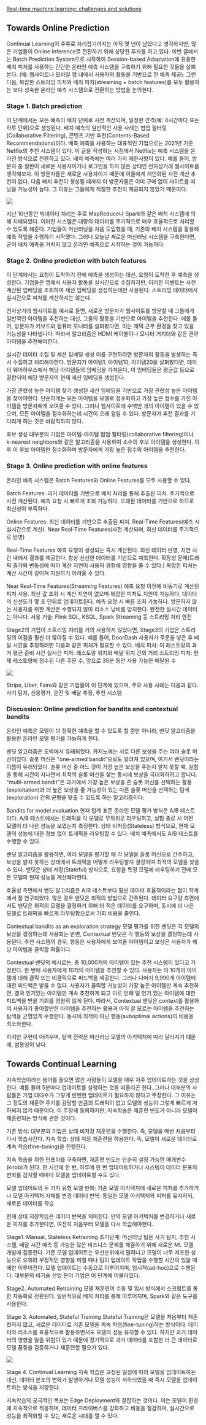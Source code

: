 [Real-time machine learning: challenges and solutions](https://huyenchip.com/2022/01/02/real-time-machine-learning-challenges-and-solutions.html)

## Towards Online Prediction
Continual Learning이 주류로 자리잡기까지는 아직 몇 년이 남았다고 생각하지만, 많은 기업들이 Online Inference로 전환하기 위해 상당한 투자를 하고 있다. 이번 글에서는 Batch Prediction System으로 시작하여 Session-based Adaptation에 유용한 배치 피처를 사용하는 간단한 온라인 예측 시스템을 구축하기 위해 필요한 것들을 살펴본다. (예: 웹사이트나 모바일 앱 내에서 사용자의 활동을 기반으로 한 예측 제공). 그런 다음, 복잡한 스트리밍 피처와 배치 피처(streaming + batch features)를 모두 활용하는 보다 성숙한 온라인 예측 시스템으로 전환하는 방법을 논의한다.
### Stage 1. Batch prediction
이 단계에서는 모든 예측이 배치 단위로 사전 계산되며, 일정한 간격(예: 4시간마다 또는 하루 단위)으로 생성된다. 배치 예측의 일반적인 사용 사례는 협업 필터링(Collaborative Filtering), 콘텐츠 기반 추천(Contents-Based Recommendations)이다. 배측 예측을 사용하는 대표적인 기업으로는 2021년 기준 Netflix의 추천 시스템이 있다. 이 글을 작성하는 시점에서 Netflix는 예측 시스템을 온라인 방식으로 전환하고 있다.
배치 예측에는 여러 가지 제한사항이 있다. 예를 들어, 방문자 중 절반이 새로운 사용자이거나 로그인을 하지 않은 상태인 전자상거래 웹사이트를 생각해보자. 이 방문자들은 새로운 사용자이기 때문에 이들에게 개인화된 사전 계산 추천이 없다. 다음 배치 추천이 생성될 때까지 이 방문자들은 이미 구매 없이 사이트를 떠났을 가능성이 높다. 그 이유는 그들에게 적절한 추천이 제공되지 않았기 때문이다.

![](https://velog.velcdn.com/images/s0o0_jiiin/post/f83c9ca5-a812-45c9-92c5-8656657e2c6a/image.png)

지난 10년동안 빅데이터 처리는 주로 MapReduce나 Spark와 같은 배치 시스템에 의해 지배되었다. 이러한 시스템은 대량의 데이터를 주기적으로 매우 효율적으로 처리할 수 있도록 해준다. 기업들이 머신러닝을 처음 도입했을 때, 기존의 배치 시스템을 활용해 예측 작업을 수행하기 시작했다.
그러나 오늘날 새로운 머신러닝 시스템을 구축한다면, 굳이 배치 예측을 거치지 않고 온라인 예측으로 시작하는 것이 가능하다.
### Stage 2. Online prediction with batch features
이 단계에서는 요청이 도착하기 전에 예측을 생성하는 대신, 요청이 도착한 후 예측을 생성한다. 기업들은 앱에서 사용자 활동을 실시간으로 수집하지만, 이러한 이벤트는 사전 계산된 임베딩을 조회하여 세션 임베딩을 생성하는데만 사용된다. 스트리밍 데이터에서 실시간으로 피처를 계산하지는 않는다.

전자상거래 웹사이트를 예시로 들면, 새로운 방문자가 웹사이트를 방문할 때 그들에게 일반적인 아이템을 추천하는 대신, 그들의 활동을 기반으로 아이템을 추천한다.
에를 들어, 방문자가 키보드와 컴퓨터 모니터를 살펴봤다면, 이는 재택 근무 환경을 찾고 있을 가능성을 나타냅니다. 따라서 알고리즘은 HDMI 케이블이나 모니터 거치대와 같은 관련 아이템을 추천해야한다.

실시간 데이터 수집 및 세션 임베딩 생성
이를 구현하려면 방문자의 활동을 발생하는 즉시 수집하고 처리해야한다.
방문자가 아이템1, 아이템10, 아이템20을 살펴봤다면, 데이터 웨어하우스에서 해당 아이템들의 임베딩을 가져온다, 이 임베딩들은 평균값 등으로 결합되어 해당 방문자의 현재 세션 임베딩을 생성한다.

가장 관련성 높은 아이템 찾기
생성된 세션 임베딩을 기반으로 가장 관련성 높은 아이템을 찾아야한다.
단순하게는 모든 아이템을 모델로 점수화하고 가장 높은 점수를 가진 아이템을 방문자에게 보여줄 수 있다. 그러나 웹사이트에 수백만 개의 아이템이 있을 수 있으며, 모든 아이템을 점수화하는데 시간이 오래 걸릴 수 있다. 방문자가 추천 결과를 기다리게 하는 것은 바람직하지 않다.

후보 생성
대부분의 기업은 아이템-아이템 협업 필터링(collaborative filtering)이나 k-nearest neighbors와 같은 알고리즘을 사용하여 소수의 후보 아이템을 생성한다.
이후 이 후보 아이템만 점수화하며 방문자에게 가장 높은 점수의 아이템을 추천한다.
### Stage 3. Online prediction with online features
온라인 예측 시스템은 Batch Features와 Online Features를 모두 사용할 수 있다.

Batch Features: 과거 데이터를 기반으로 배치 처리를 통해 추출된 피처. 주기적으로 사전 계산된다. 예측 요청 시 빠르게 조회 가능하다. 오래된 데이터를 기반으로 하므로 최신성이 부족하다.

Online Features: 최신 데이터를 기반으로 추출된 피처. Real-Time Features(예측 시 실시간으로 계산). Near Real-Time Features(사전 계산되며, 최신 데이터를 주기적으로 반영)

Real-Time Features
예측 요청이 생성되는 즉시 계산된다. 최신 데이터 반영, 지연 시간 내에서 결과를 제공한다.
항상 신선한 데이터를 기반으로 예측한다.
확장성 문제(트래픽 증가와 변동성에 따라 계산 지연이 사용자 경험에 영향을 줄 수 있다.)
복잡한 피처는 계산 시간이 길어져 지원하기 어려울 수 있다.

Near Real-Time Features(Streaming Features)
예측 요청 이전에 비동기로 계산된 피처 사용. 최신 값 조회 시 계산 지연이 없으며 복잡한 피처도 지원이 가능하다. 데이터의 신선도가 몇 초 단위로 업데이트된다.
예측 요청 시 빠른 조회 가능하다. 방문하지 않는 사용자를 위한 계산은 수행되지 않아 리소스 낭비를 방지한다.
완전한 실시간 데이터는 아니다.
사용 기술: Flink SQL, KSQL, Spark Streaming 등 스트리밍 처리 엔진

Stage2의 기업이 스트리밍 처리를 거의 사용하지 않았다면, Stage3의 기업은 스트리밍의 이점을 훨씬 더 많아질 수 있다.
예를 들어, DoorDash 사용자가 주문을 넣은 후 배달 시간을 추정하려면 다음과 같은 피처가 필요할 수 있다.
배치 피처: 이 레스토랑의 과거 평균 준비 시간
실시간 피처: 레스토랑 위치와 배달 위치 간의 거리
스트리밍 피처: 현재 레스토랑에 접수된 다른 주문 수, 앞으로 30분 동안 사용 가능한 배달원 수

![](https://velog.velcdn.com/images/s0o0_jiiin/post/eb17451b-69cd-42ab-b6a2-dd02dca6efe5/image.png)

Stripe, Uber, Faire와 같은 기업들이 이 단계에 있으며, 주요 사용 사례는 다음과 같다.
사기 탐지, 신용평가, 운전 및 배달 추정, 추천 시스템

### Discussion: Online prediction for bandits and contextual bandits
온라인 예측은 모델이 더 정확한 예측을 할 수 있도록 할 뿐만 아니라, 밴딧 알고리즘을 활용한 온라인 모델 평가를 가능하게 한다. 

밴딧 알고리즘은 도박에서 유래되었다. 카지노에는 서로 다른 보상을 주는 여러 슬롯 머신이있다. 슬롯 머신은 "one-armed bandit"으로도 알려져 있으며, 여기서 밴딧이라는 이름이 유래되었다.
슬롯 머신 중 어느 것이 가장 높은 보상을 주는지 알지 못할 때, 실험을 통해 시간이 지나면서 최적의 슬롯 머신을 찾는 동시에 보상을 극대화하려고 합니다.
"multi-armed bandit"은 과거에서 가장 높은 보상을 준 슬롯 머신을 선택하는 활용(exploitation)과 더 높은 보상을 줄 가능성이 있는 다른 슬롯 머신을 선택하는 탐색(exploration) 간의 균형을 맞출 수 있도록 하는 알고리즘이다.

Bandits for model evaluation
현재 업계 표준 온라인 모델 평가 방식은 A/B 테스트이다. A/B 테스트에서는 트래픽을 각 모델로 무작위로 라우팅하고, 실험 종료 시 어떤 모델이 더 나은 성능을 보였는지 측정한다. 상태 비저장(Stateless) 방식으로, 현재 모델의 성능에 대한 정보 없이 트래픽을 라우팅할 수 있다. 배치 예측에서도 A/B 테스트를 수행할 수 있다.

밴딧 알고리즘을 활용하면, 여러 모델을 평가할 때 각 모델을 슬롯 머신으로 간주하고, 보상을 알지 못하는 상태에서 트래픽을 어떻게 라우팅할지 결정하여 최적의 모델을 찾을 수 있다. 밴딧은 상태 저장(Stateful) 방식으로, 요청을 특정 모델에 라우팅하기 전에 모든 모델의 현재 성능을 계산해야한다.

효율성 측면에서 밴딧 알고리즘은 A/B 테스트보다 훨씬 데이터 효율적이라는 점이 학계에서 잘 연구되었다. 많은 경우 밴딧은 최적의 방법으로 간주된다.
데이터 요구량 측면에서도 밴딧은 최적의 모델을 결정하기 위해 더 적은 데이터를 요구하며, 동시에 더 나은 모델로 트래픽을 빠르게 라우팅함으로써 기회 비용을 줄인다.

Contextual bandits as an exploration strategy
모델 평가를 위한 밴딧은 각 모델의 보상을 결정하는데 사용되는 반면, Contextual 밴딧은 각 행동의 보상을 결정하는데 사용된다. 추천 시스템의 경우, 행동은 사용자에게 보여줄 아이템이고 보상은 사용자가 해당 아이템을 클릭할 확률이다.

Contextual 밴딧의 예시로는, 총 10,000개의 아이템이 있는 추천 시스템이 있다고 가정한다. 한 번에 사용자에게 10개의 아이템을 추천할 수 있다. 사용자는 이 10개의 아이템에 대해 클릭 또는 비클릭으로 피드백을 제공한다. 그러나 나머지 9,990개 아이템에 대한 피드백은 받을 수 없다.
사용자가 클릭할 가능성이 가장 높은 아이템만 계속 추천하면, 결국 인기있는 아이템만 계속 추천하게 되고 이로 인해 덜 인기 있는 아이템에 대한 피드백을 받을 기회를 영원히 잃게 된다.
따라서, Contextual 밴딧은 context를 활용하여 사용자가 좋아할만한 아이템을 추천하는 활용과 아직 잘 모르는 아이템을 추천하는 탐색을 균형있게 수행한다. 동시에 최적이 아닌 행동(suboptimal actions)의 비용을 최소화한다.

하지만 구현이 어려우며, 탐색 전략은 머신러닝 모델의 아키텍처에 따라 달라지기 떄문에, 범용성이 낮다.

## Towards Continual Learning
지속학습이라는 용어를 들으면 많은 사람들이 모델을 매우 자주 업데이트하는 것을 상상한다. 예를 들어 5분마다 업데이트를 실행하는 것을 떠올리곤 한다. 그러나 대부분의 사람들은 기업 대다수가 그렇게 빈번한 업데이트가 필요하지 않다고 주장한다. 그 이유는 그 정도의 재훈련 주기를 감당할 만큼의 트래픽이 없고 모델의 성능이 그렇게 빠르게 저하되지 않기 때문이다. 이 주장에 동의하지만, 지속학습은 재훈련 빈도가 아니라 모델이 재훈련되는 방식에 관한 것이다.

기존 방식: 대부분의 기업은 상태 비저장 재훈련을 수행한다. 즉, 모델을 매번 처음부터 다시 학습시킨다.
지속 학습: 상태 저장 재훈련을 하용한다. 즉, 모델이 새로운 데이터로 계속 학습(fine-tuning)을 진행한다.

지속 학습을 위한 인프라를 구축하면, 재훈련 빈도는 단순히 설정 가능한 매개변수(knob)가 된다. 한 시간에 한 번, 하루에 한 번 업데이트하거나 시스템이 데이터 분포의 변화를 감지할 때마다 모델을 업데이트할 수도 있다.

모델 업데이트의 두 가지 유형
모델 반복: 기존 모델 아키텍처에 새로운 피처를 추가하거나 모델 아키텍처 자체를 변경
데이터 반복: 동일한 모델 아키텍처와 피처를 유지하되, 새로운 데이터를 학습

현재 상태 저장학습은 데이터 반복을 의미힌다. 만약 모델 아키텍처를 변경하거나 새로운 피처를 추가한다면, 여전히 처음부터 모델을 다시 학습해야한다.

Stage1. Manual, Stateless Retraining
초기단계: 머신러닝 팀은 사기 탐지, 추천 시스템, 배달 시간 예측 등 가능한 많은 비즈니스 문제를 해결하기 위해 새로운 ML 모델 개발에 집중한다. 기존 모델 업데이트는 우선순위에서 밀려나고 모델이 너무 저조한 성능으로 오히려 부정적인 영향을 미칠 때나 팀이 업데이트 작업을 수행할 시간이 있을 때에만 이루어진다.
모델 업데이트는 수동으로 이루어지며, 임시적(ad-hoc)으로 수행된다.
대부분의 비기술 산업 분야 기업은 이 단계에 머물러있다.

Stage2. Automated Retraining
모델 재훈련이 수동 및 임시 방식에서 스크립트를 통한 자동화로 전환된다. 일반적으로 배치 처리를 통해 이루어지며, Spark와 같은 도구를 사용한다.

Stage 3. Automated, Stateful Training
Stateful Training은 모델을 처음부터 재훈련하지 않고, 새로운 데이터로 기존 모델을 계속 학습(fine-tuning)하는 방식이다.
데이터와 리소스를 효율적으로 활용하면서도 모델의 성능 유지할 수 있다. 하지만 과거 데이터의 영향을 잃을 위험이 있기 때문에 정기적으로 과거 데이터를 포함한 더 큰 데이터로 모델 품징을 검증하거나 재훈련할 필요가 있다.

![](https://velog.velcdn.com/images/s0o0_jiiin/post/efb01987-7f78-461c-b4ee-475ee9a86e01/image.png)

Stage 4. Continual Learning
지속 학습은 고정된 일정에 따라 모델을 업데이트하는 대신, 데이터 분포의 변화가 발생하거나 모델 성능이 저하되었을 때 즉시 모델을 업데이트하는 방식을 지향한다.

지속학습의 궁극적인 목표는 Edge Deployment와 결합하는 것이다. 이는 모델이 환경에 지속적으로 적응하며, 데이터 프라이버스를 강화하고 비용을 절감하며, 실시간으로 성능을 최적화할 수 있는 새로운 시대를 열 수 있다.
